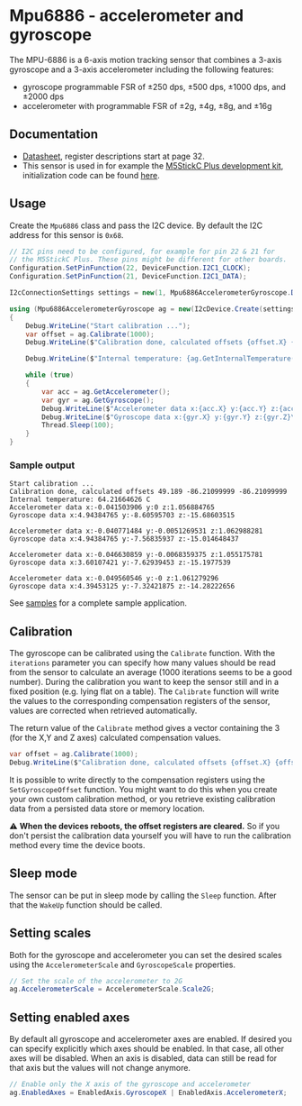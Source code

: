 ﻿# Mpu6886 - accelerometer and gyroscope

The MPU-6886 is a 6-axis motion tracking sensor that combines a 3-axis gyroscope and a 3-axis accelerometer including the following features:

- gyroscope programmable FSR of ±250 dps, ±500 dps, ±1000 dps, and ±2000 dps
- accelerometer with programmable FSR of ±2g, ±4g, ±8g, and ±16g

## Documentation

- [Datasheet](https://m5stack.oss-cn-shenzhen.aliyuncs.com/resource/docs/datasheet/core/MPU-6886-000193%2Bv1.1_GHIC_en.pdf), register descriptions start at page 32.
- This sensor is used in for example the [M5StickC Plus development kit](https://shop.m5stack.com/products/m5stickc-plus-esp32-pico-mini-iot-development-kit), initialization code can be found [here](https://github.com/m5stack/M5StickC/blob/3e00ecfa0897a432995a3f80874715cbe6ad60ee/src/utility/MPU6886.cpp#L32).

## Usage

Create the `Mpu6886` class and pass the I2C device. By default the I2C address for this sensor is `0x68`.

```csharp
// I2C pins need to be configured, for example for pin 22 & 21 for 
// the M5StickC Plus. These pins might be different for other boards.
Configuration.SetPinFunction(22, DeviceFunction.I2C1_CLOCK);
Configuration.SetPinFunction(21, DeviceFunction.I2C1_DATA);

I2cConnectionSettings settings = new(1, Mpu6886AccelerometerGyroscope.DefaultI2cAddress);

using (Mpu6886AccelerometerGyroscope ag = new(I2cDevice.Create(settings)))
{
    Debug.WriteLine("Start calibration ...");
    var offset = ag.Calibrate(1000);
    Debug.WriteLine($"Calibration done, calculated offsets {offset.X} {offset.Y} {offset.Y}");

    Debug.WriteLine($"Internal temperature: {ag.GetInternalTemperature().DegreesCelsius} C");

    while (true)
    {
        var acc = ag.GetAccelerometer();
        var gyr = ag.GetGyroscope();
        Debug.WriteLine($"Accelerometer data x:{acc.X} y:{acc.Y} z:{acc.Z}");
        Debug.WriteLine($"Gyroscope data x:{gyr.X} y:{gyr.Y} z:{gyr.Z}\n");
        Thread.Sleep(100);
    }
}
```

### Sample output

```text
Start calibration ...
Calibration done, calculated offsets 49.189 -86.21099999 -86.21099999
Internal temperature: 64.21664626 C
Accelerometer data x:-0.041503906 y:0 z:1.056884765
Gyroscope data x:4.94384765 y:-8.60595703 z:-15.68603515

Accelerometer data x:-0.040771484 y:-0.0051269531 z:1.062988281
Gyroscope data x:4.94384765 y:-7.56835937 z:-15.014648437

Accelerometer data x:-0.046630859 y:-0.0068359375 z:1.055175781
Gyroscope data x:3.60107421 y:-7.62939453 z:-15.1977539

Accelerometer data x:-0.049560546 y:-0 z:1.061279296
Gyroscope data x:4.39453125 y:-7.32421875 z:-14.28222656
```

See [samples](samples) for a complete sample application.

## Calibration

The gyroscope can be calibrated using the `Calibrate` function. With the `iterations` parameter
you can specify how many values should be read from the sensor to calculate an average (1000 iterations seems
to be a good number). During the calibration you want to keep the sensor still and in a fixed position (e.g. lying
flat on a table). The `Calibrate` function will write the values to the corresponding compensation registers
of the sensor, values are corrected when retrieved automatically.

The return value of the `Calibrate` method gives a vector containing the 3 (for the X,Y and Z axes) calculated
compensation values.

```csharp
var offset = ag.Calibrate(1000);
Debug.WriteLine($"Calibration done, calculated offsets {offset.X} {offset.Y} {offset.Y}");
```

It is possible to write directly to the compensation registers using the `SetGyroscopeOffset` function. You might
want to do this when you create your own custom calibration method, or you retrieve existing calibration data from
a persisted data store or memory location.

⚠ **When the devices reboots, the offset registers are cleared.** So if you don't persist the calibration data yourself
you will have to run the calibration method every time the device boots.

## Sleep mode

The sensor can be put in sleep mode by calling the `Sleep` function. After that the `WakeUp` function should be called.

## Setting scales

Both for the gyroscope and accelerometer you can set the desired scales using the `AccelerometerScale` and `GyroscopeScale`
properties.

```csharp
// Set the scale of the accelerometer to 2G
ag.AccelerometerScale = AccelerometerScale.Scale2G;
```

## Setting enabled axes

By default all gyroscope and accelerometer axes are enabled. If desired you can specify explicitly which axes should be enabled.
In that case, all other axes will be disabled. When an axis is disabled, data can still be read for that axis but the values will not
change anymore.

```csharp
// Enable only the X axis of the gyroscope and accelerometer
ag.EnabledAxes = EnabledAxis.GyroscopeX | EnabledAxis.AccelerometerX;
```
